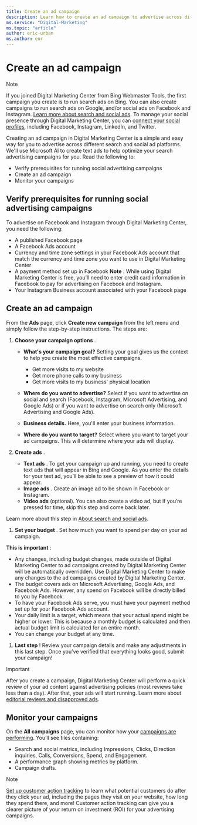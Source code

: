 ```yaml
---
title: Create an ad campaign
description: Learn how to create an ad campaign to advertise across different search and social ad platforms.
ms.service: "Digital-Marketing"
ms.topic: "article"
author: eric-urban
ms.author: eur
---
```


# Create an ad campaign

> [!NOTE]
> If you joined Digital Marketing Center from Bing Webmaster Tools, the first campaign you create is to run search ads on Bing. You can also create campaigns to run search ads on Google, and/or social ads on Facebook and Instagram. [Learn more about search and social ads](./hlp_DMC_CONC_AboutAds.md).
> To manage your social presence through Digital Marketing Center, you can [connect your social profiles](./hlp_DMC_PROC_LinkingSocialProfiles.md), including Facebook, Instagram, LinkedIn, and Twitter.

Creating an ad campaign in Digital Marketing Center is a simple and easy way for you to advertise across different search and social ad platforms. We'll use Microsoft AI to create text ads to help optimize your search advertising campaigns for you. Read the following to:

- Verify prerequisites for running social advertising campaigns
- Create an ad campaign
- Monitor your campaigns

## Verify prerequisites for running social advertising campaigns

To advertise on Facebook and Instagram through Digital Marketing Center, you need the following:

- A published Facebook page
- A Facebook Ads account
- Currency and time zone settings in your Facebook Ads account that match the currency and time zone you want to use in Digital Marketing Center
- A payment method set up in Facebook **Note** : While using Digital Marketing Center is free, you’ll need to enter credit card information in Facebook to pay for advertising on Facebook and Instagram.
- Your Instagram Business account associated with your Facebook page

## Create an ad campaign

From the **Ads** page, click **Create new campaign** from the left menu and simply follow the step-by-step instructions. The steps are:

1. **Choose your campaign options** .
   - **What's your campaign goal?**  Setting your goal gives us the context to help you create the most effective campaigns.
      - Get more visits to my website
      - Get more phone calls to my business
      - Get more visits to my business' physical location

   - **Where do you want to advertise?**  Select if you want to advertise on social and search (Facebook, Instagram, Microsoft Advertising, and Google Ads) or if you want to advertise on search only (Microsoft Advertising and Google Ads).
   - **Business details.**  Here, you'll enter your business information.
   - **Where do you want to target?**  Select where you want to target your ad campaigns. This will determine where your ads will display.

1. **Create ads** .
   - **Text ads** . To get your campaign up and running, you need to create text ads that will appear in Bing and Google. As you enter the details for your text ad, you’ll be able to see a preview of how it could appear.
   - **Image ads** . Create an image ad to be shown in Facebook or Instagram.
   - **Video ads**  (optional). You can also create a video ad, but if you’re pressed for time, skip this step and come back later.

Learn more about this step in [About search and social ads](./hlp_DMC_CONC_AboutAds.md).

1. **Set your budget** .
Set how much you want to spend per day on your ad campaign.

**This is important** :
- Any changes, including budget changes, made outside of Digital Marketing Center to ad campaigns created by Digital Marketing Center will be automatically overridden. Use Digital Marketing Center to make any changes to the ad campaigns created by Digital Marketing Center.
- The budget covers ads on Microsoft Advertising, Google Ads, and Facebook Ads. However, any spend on Facebook will be directly billed to you by Facebook.
- To have your Facebook Ads serve, you must have your payment method set up for your Facebook Ads account.
- Your daily limit is a target, which means that your actual spend might be higher or lower. This is because a monthly budget is calculated and then actual budget limit is calculated for an entire month.
- You can change your budget at any time.

1. **Last step** !
Review your campaign details and make any adjustments in this last step. Once you’ve verified that everything looks good, submit your campaign!

> [!IMPORTANT]
> After you create a campaign, Digital Marketing Center will perform a quick review of your ad content against advertising policies (most reviews take less than a day). After that, your ads will start running. Learn more about [editorial reviews and disapproved ads](./hlp_DMC_CONC_UnderstandDisapprovedAds.md).

## Monitor your campaigns

On the **All campaigns** page, you can monitor how your [campaigns are performing](./hlp_DMC_CONC_CampaignPerformance.md). You’ll see tiles containing:
- Search and social metrics, including Impressions, Clicks, Direction inquiries, Calls, Conversions, Spend, and Engagement.
- A performance graph showing metrics by platform.
- Campaign drafts.

> [!NOTE]
> [Set up customer action tracking](./hlp_DMC_CONC_CAT_Intro.md) to learn what potential customers do after they click your ad, including the pages they visit on your website, how long they spend there, and more! Customer action tracking can give you a clearer picture of your return on investment (ROI) for your advertising campaigns.



